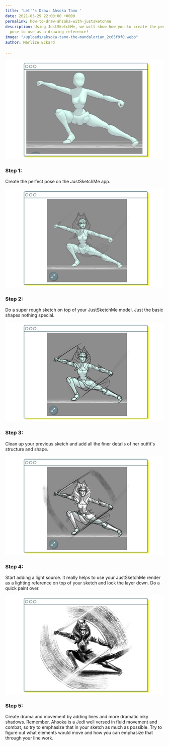 ```yaml
---
title: 'Let''s Draw: Ahsoka Tano '
date: 2021-03-29 22:00:00 +0000
permalink: how-to-draw-ahsoka-with-justsketchme
description: Using JustSketchMe, we will show how you to create the perfect Ahsoka
  pose to use as a drawing reference!
image: "/uploads/aksoka-tano-the-mandalorian_2c65f9f0.webp"
author: Marlize Eckard

---
```

![](/uploads/ahsoka-1.png)

### Step 1:

Create the perfect pose on the JustSketchMe app.

![](/uploads/ahsoka-2.png)

### Step 2:

Do a super rough sketch on top of your JustSketchMe model. Just the basic shapes nothing special.

![](/uploads/ahsoka-3.png)

### Step 3:

Clean up your previous sketch and add all the finer details of her outfit's structure and shape.

![](/uploads/ahsoka-4.png)

### Step 4:

Start adding a light source. It really helps to use your JustSketchMe render as a lighting reference on top of your sketch and lock the layer down. Do a quick paint over.

![](/uploads/ahsoka-5.png)

### Step 5:

Create drama and movement by adding lines and more dramatic inky shadows. Remember, Ahsoka is a Jedi well versed in fluid movement and combat, so try to emphasize that in your sketch as much as possible. Try to figure out what elements would move and how you can emphasize that through your line work.